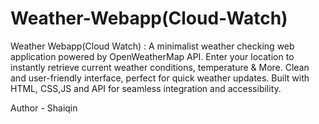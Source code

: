 # Weather-Webapp(Cloud-Watch)
Weather Webapp(Cloud Watch) : A minimalist weather checking web application powered by OpenWeatherMap API. Enter your location to instantly retrieve current weather conditions, temperature &amp; More. Clean and user-friendly interface, perfect for quick weather updates. Built with HTML, CSS,JS and API for seamless integration and accessibility.

Author - Shaiqin
